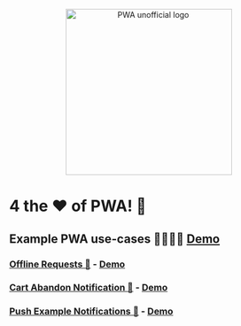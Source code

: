 <p align="center">
  <img width="300" src="https://github.com/charisTheo/pwa-recipes/blob/master/img/pwa-logo.png?raw=true" alt="PWA unofficial logo"/>
</p>

# 4 the ❤️ of PWA! 🙌

## Example PWA use-cases 👨‍🍳👩‍🍳 [Demo](https://pwa.recipes/)

### [Offline Requests 📴](https://github.com/charisTheo/pwa-recipes/blob/master/src/pages/offline-requests) - [Demo](https://www.pwa.recipes/offline-requests/)

### [Cart Abandon Notification 🛒](https://github.com/charisTheo/pwa-recipes/blob/master/src/pages/cart-abandon-notification) - [Demo](https://www.pwa.recipes/cart-abandon-notification/)

### [Push Example Notifications 🔔](https://github.com/charisTheo/pwa-recipes/blob/master/src/pages/push-examples) - [Demo](https://www.pwa.recipes/push-examples/)